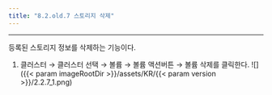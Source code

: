```yaml
---
title: "8.2.old.7 스토리지 삭제"
---
```


---
등록된 스토리지 정보를 삭제하는 기능이다.

1. 클러스터 → 클러스터 선택 → 볼륨 → 볼륨 액션버튼 → 볼륨 삭제를 클릭한다.
![]({{< param imageRootDir >}}/assets/KR/{{< param version >}}/2.2.7_1.png)
